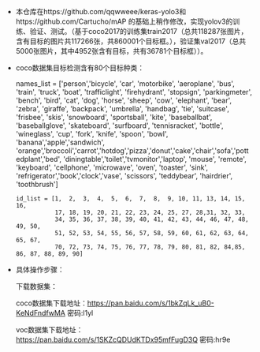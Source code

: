 * 本仓库在https://github.com/qqwweee/keras-yolo3和https://github.com/Cartucho/mAP 的基础上稍作修改，实现yolov3的训练、验证、测试。（基于coco2017的训练集train2017（总共118287张图片，含有目标的图片共117266张，共860001个目标框。），验证集val2017（总共5000张图片，其中4952张含有目标，共有36781个目标框））。

* coco数据集目标检测含有80个目标种类：

     names_list = ['person','bicycle', 'car', 'motorbike', 'aeroplane', 'bus', 'train', 
                   'truck', 'boat', 'trafficlight', 'firehydrant', 'stopsign', 'parkingmeter', 
                   'bench', 'bird', 'cat', 'dog', 'horse', 'sheep', 'cow', 'elephant', 'bear', 'zebra', 
                   'giraffe', 'backpack', 'umbrella', 'handbag', 'tie', 'suitcase', 'frisbee', 'skis', 'snowboard', 
                   'sportsball', 'kite', 'baseballbat', 'baseballglove', 'skateboard', 'surfboard', 'tennisracket', 
                   'bottle', 'wineglass', 'cup', 'fork', 'knife', 'spoon', 'bowl',   'banana','apple','sandwich',
                   'orange','broccoli','carrot','hotdog','pizza','donut','cake','chair','sofa','pottedplant','bed',
                   'diningtable','toilet','tvmonitor','laptop', 'mouse', 'remote', 'keyboard', 'cellphone', 'microwave', 
                   'oven', 'toaster', 'sink', 'refrigerator','book','clock','vase', 'scissors', 'teddybear', 
                   'hairdrier', 'toothbrush']
              
      id_list = [1,  2,  3,  4,  5,  6,  7,  8,  9, 10, 11, 13, 14, 15, 16,
                 17, 18, 19, 20, 21, 22, 23, 24, 25, 27, 28,31, 32, 33,
                 34, 35, 36, 37, 38, 39, 40, 41, 42, 43, 44, 46, 47, 48, 49, 50,
                 51, 52, 53, 54, 55, 56, 57, 58, 59, 60, 61, 62, 63, 64, 65, 67,
                 70, 72, 73, 74, 75, 76, 77, 78, 79, 80, 81, 82, 84,85, 86, 87, 88, 89, 90]
           
* 具体操作步骤：

   下载数据集：

   coco数据集下载地址：https://pan.baidu.com/s/1bkZqLk_uB0-KeNdFndfwMA 密码:l1yl

   voc数据集下载地址： https://pan.baidu.com/s/1SKZcQDUdKTDx95mfFugD3Q  密码:hr9e
            
